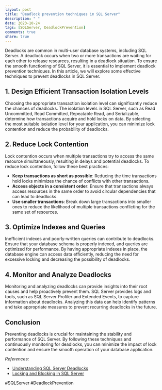 ```yaml
---
layout: post
title: "Deadlock prevention techniques in SQL Server"
description: " "
date: 2023-10-24
tags: [SQLServer, DeadlockPrevention]
comments: true
share: true
---
```


Deadlocks are common in multi-user database systems, including SQL Server. A deadlock occurs when two or more transactions are waiting for each other to release resources, resulting in a deadlock situation. To ensure the smooth functioning of SQL Server, it is essential to implement deadlock prevention techniques. In this article, we will explore some effective techniques to prevent deadlocks in SQL Server.

## 1. Design Efficient Transaction Isolation Levels
Choosing the appropriate transaction isolation level can significantly reduce the chances of deadlocks. The isolation levels in SQL Server, such as Read Uncommitted, Read Committed, Repeatable Read, and Serializable, determine how transactions acquire and hold locks on data. By selecting the most suitable isolation level for your application, you can minimize lock contention and reduce the probability of deadlocks.

## 2. Reduce Lock Contention
Lock contention occurs when multiple transactions try to access the same resource simultaneously, resulting in delays and potential deadlocks. To reduce lock contention, follow these best practices:

- **Keep transactions as short as possible**: Reducing the time transactions hold locks minimizes the chance of conflicts with other transactions.
- **Access objects in a consistent order**: Ensure that transactions always access resources in the same order to avoid circular dependencies that can lead to deadlocks.
- **Use smaller transactions**: Break down large transactions into smaller ones to reduce the likelihood of multiple transactions conflicting for the same set of resources.

## 3. Optimize Indexes and Queries
Inefficient indexes and poorly-written queries can contribute to deadlocks. Ensure that your database schema is properly indexed, and queries are optimized for performance. By having appropriate indexes in place, the database engine can access data efficiently, reducing the need for excessive locking and decreasing the possibility of deadlocks.

## 4. Monitor and Analyze Deadlocks
Monitoring and analyzing deadlocks can provide insights into their root causes and help proactively prevent them. SQL Server provides logs and tools, such as SQL Server Profiler and Extended Events, to capture information about deadlocks. Analyzing this data can help identify patterns and take appropriate measures to prevent recurring deadlocks in the future.

## Conclusion
Preventing deadlocks is crucial for maintaining the stability and performance of SQL Server. By following these techniques and continuously monitoring for deadlocks, you can minimize the impact of lock contention and ensure the smooth operation of your database application.

*References:*
- [Understanding SQL Server Deadlocks](https://www.sqlshack.com/understanding-sql-server-deadlocks)
- [Locking and Blocking in SQL Server](https://docs.microsoft.com/en-us/sql/relational-databases/sql-server-transaction-locking-and-row-versioning-guide?view=sql-server-ver15) 

#SQLServer #DeadlockPrevention